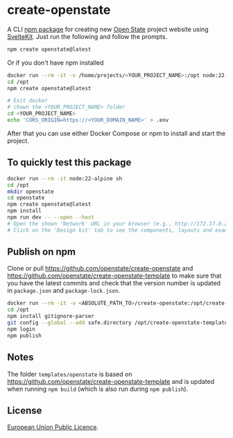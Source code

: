 # create-openstate
A CLI [npm package](www.npmjs.com/package/create-openstate) for creating new [Open State](https://openstate.eu) project website using [SvelteKit](https://kit.svelte.dev). Just run the following and follow the prompts.

```bash
npm create openstate@latest
```

Or if you don't have npm installed
```bash
docker run --rm -it -v /home/projects/<YOUR_PROJECT_NAME>:/opt node:22-alpine sh
cd /opt
npm create openstate@latest

# Exit docker
# chown the <YOUR_PROJECT_NAME> folder
cd <YOUR_PROJECT_NAME>
echo 'CORS_ORIGIN=https://<YOUR_DOMAIN_NAME>' > .env
```

After that you can use either Docker Compose or npm to install and start the project.

## To quickly test this package
```bash
docker run --rm -it node:22-alpine sh
cd /opt
mkdir openstate
cd openstate
npm create openstate@latest
npm install
npm run dev -- --open --host
# Open the shown 'Network' URL in your browser (e.g., http://172.17.0.2:5173/)
# Click on the 'Design kit' tab to see the components, layouts and examples
```

## Publish on npm
Clone or pull https://github.com/openstate/create-openstate and https://github.com/openstate/create-openstate-template to make sure that you have the latest commits and check that the version number is updated in `package.json` and `package-lock.json`.

```bash
docker run --rm -it -v <ABSOLUTE_PATH_TO>/create-openstate:/opt/create-openstate -v <ABSOLUTE_PATH_TO>/create-openstate-template:/opt/create-openstate-template node:22 bash
cd /opt
npm install gitignore-parser
git config --global --add safe.directory /opt/create-openstate-template
npm login
npm publish
```

## Notes
The folder `templates/openstate` is based on https://github.com/openstate/create-openstate-template and is updated when running `npm build` (which is also run during `npm publish`).

## License
[European Union Public Licence](LICENSE).
